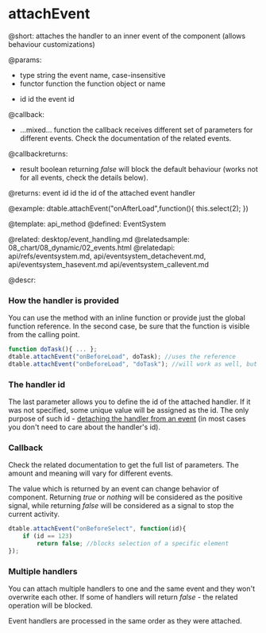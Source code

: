 attachEvent
=============

@short:
	attaches the handler to an inner event of the component (allows behaviour customizations)

@params:
- type		string			the event name, case-insensitive
- functor	function		the function object or name
* id		id		the event id

@callback:
- ...mixed...		function	the callback receives different set of parameters for different events. Check the documentation of the related events.

@callbackreturns:
- result	boolean		returning <i>false</i> will block the default behaviour (works not for all events, check the details below).

@returns:
	event id		id	the id of the attached event handler

@example:
dtable.attachEvent("onAfterLoad",function(){
	this.select(2);
})

	
@template:	api_method
@defined:	EventSystem	

@related: 
	desktop/event_handling.md
@relatedsample:
	08_chart/08_dynamic/02_events.html
@relatedapi: 
	api/refs/eventsystem.md,
	api/eventsystem_detachevent.md, 
	api/eventsystem_hasevent.md
	api/eventsystem_callevent.md
	

@descr:

### How the handler is provided

You can use the method with an inline function or 
provide just the global function reference. In the second case, 
be sure that the function is visible from the calling point. 


~~~js
function doTask(){ ... };
dtable.attachEvent("onBeforeLoad", doTask); //uses the reference
dtable.attachEvent("onBeforeLoad", "doTask"); //will work as well, but not recommended
~~~

### The handler id

The last parameter allows you to define the id of the attached handler. 
If it was not specified, some unique value will be assigned as the id.
The only purpose of such id - [detaching the handler from an event](datatable/events_handling.md#methodattachevent)
(in most cases you don't need to care about the handler's id).


### Callback

Check the related documentation to get the full list of parameters. The amount and meaning will vary for different events.

The value which is returned by an event can change behavior of component. Returning <i>true</i> or <i>nothing</i> will be considered as the positive signal, while returning <i>false</i> will be considered as a signal to stop the current activity. 

~~~js
dtable.attachEvent("onBeforeSelect", function(id){
    if (id == 123)
		return false; //blocks selection of a specific element
});
~~~

### Multiple handlers

You can attach multiple handlers to one and the same event and they won't overwrite each other. 
If some of handlers will return <i>false</i> - the related operation will be blocked. 

Event handlers are processed in the same order as they were attached. 
